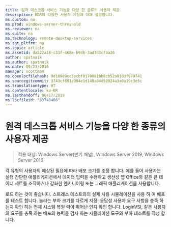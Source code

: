 ```yaml
---
title: 원격 데스크톱 서비스 기능을 다양 한 종류의 사용자 제공
description: RDS의 다양한 사용자 유형에 대해 설명합니다.
ms.custom: na
ms.prod: windows-server-threshold
ms.reviewer: na
ms.suite: na
ms.technology: remote-desktop-services
ms.tgt_pltfrm: na
ms.topic: article
ms.assetid: da522a18-c33f-468e-b9d6-3ad7d3cfba26
author: spatnaik
ms.author: spatnaik
ms.date: 09/23/2016
manager: scottman
ms.openlocfilehash: 9d16989cc3ecbf0170081bb8cb52a9103f979741
ms.sourcegitcommit: 3743cf691a984e1d140a04d50924a3a0a19c3e5c
ms.translationtype: HT
ms.contentlocale: ko-KR
ms.lasthandoff: 06/17/2019
ms.locfileid: "63743466"
---
```

# <a name="remote-desktop-services---cater-to-different-kinds-of-users"></a>원격 데스크톱 서비스 기능을 다양 한 종류의 사용자 제공

>적용 대상: Windows Server(반기 채널), Windows Server 2019, Windows Server 2016

각 유형의 사용자의 예상된 필요에 따라 배포 크기를 조정 합니다.
예를 들어 사용자는 실행 간단한 애플리케이션에서 데이터 입력을 수행하고 생산성 앱 Office와 같은 큰 데이터 세트를 조작하거나 강화한 엔지니어링 또는 그래픽 애플리케이션을 사용합니다.

로드 하는 것이 좋습니다. 스트레스 테스트와의 실제 사용 시뮬레이션을 사용 하 여 배포를 테스트 합니다. 놀라는 부하 크기를 다르게 지정! 응답성 사용자 요구 사항을 충족 하는지 확인 하는 전체 시스템 복원 력이 뛰어난 인지 확인 합니다. LoginVSI, 같은 사용자의 요구를 충족 하는 배포의 능력을 검사 하는 시뮬레이션 도구와 부하 테스트를 작성 합니다. 
